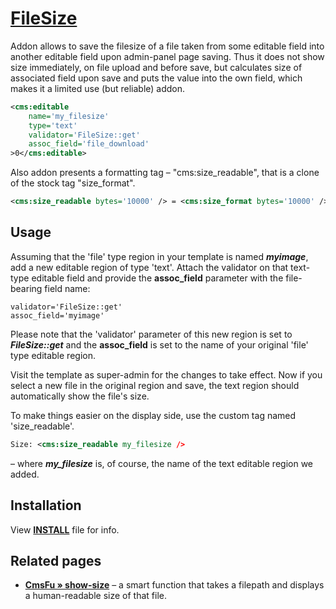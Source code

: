 # [FileSize](https://github.com/trendoman/Addons)

Addon allows to save the filesize of a file taken from some editable field into another editable field upon admin-panel page saving. Thus it does not show size immediately, on file upload and before save, but calculates size of associated field upon save and puts the value into the own field, which makes it a limited use (but reliable) addon.

```xml
<cms:editable
    name='my_filesize'
    type='text'
    validator='FileSize::get'
    assoc_field='file_download'
>0</cms:editable>
```

Also addon presents a formatting tag – "cms:size_readable", that is a clone of the stock tag "size_format".

```xml
<cms:size_readable bytes='10000' /> = <cms:size_format bytes='10000' />
```

## Usage

Assuming that the 'file' type region in your template is named ***myimage***, add a new editable region of type 'text'. Attach the validator on that text-type editable field and provide the **assoc_field** parameter with the file-bearing field name:

```
validator='FileSize::get'
assoc_field='myimage'
```

Please note that the 'validator' parameter of this new region is set to ***FileSize::get*** and the **assoc_field** is set to the name of your original 'file' type editable region.

Visit the template as super-admin for the changes to take effect. Now if you select a new file in the original region and save, the text region should automatically show the file's size.

To make things easier on the display side, use the custom tag named 'size_readable'.

```xml
Size: <cms:size_readable my_filesize />
```

– where ***my_filesize*** is, of course, the name of the text editable region we added.

## Installation

View **[INSTALL](/INSTALL.md)** file for info.

## Related pages

* **[CmsFu » show-size](https://github.com/trendoman/Cms-Fu/tree/master/Generators/show-size)** – a smart function that takes a filepath and displays a human-readable size of that file.
